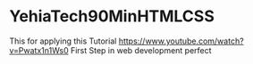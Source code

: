 # YehiaTech90MinHTMLCSS
This for applying this Tutorial 
https://www.youtube.com/watch?v=Pwatx1n1Ws0
First Step in web development perfect 

